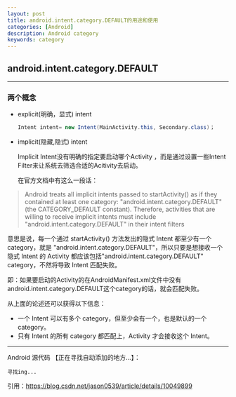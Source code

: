 ```yaml
---
layout: post
title: android.intent.category.DEFAULT的用途和使用
categories: [Android]
description: Android category
keywords: category
---
```




## android.intent.category.DEFAULT

---
### 两个概念

- explicit(明确，显式) intent

    ``` java
    Intent intent= new Intent(MainActivity.this, Secondary.class)； 
    ```

- implicit(隐藏,隐式) intent

    Implicit Intent没有明确的指定要启动哪个Activity ，而是通过设置一些Intent Filter来让系统去筛选合适的Acitivity去启动。


    在官方文档中有这么一段话：

> Android treats all implicit intents passed to startActivity() as if they contained at least one category: "android.intent.category.DEFAULT" (the CATEGORY_DEFAULT constant). Therefore, activities that are willing to receive implicit intents must include "android.intent.category.DEFAULT" in their intent filters

意思是说，每一个通过 startActivity() 方法发出的隐式 Intent 都至少有一个 category，就是 "android.intent.category.DEFAULT"，所以只要是想接收一个隐式 Intent 的 Activity 都应该包括"android.intent.category.DEFAULT" category，不然将导致 Intent 匹配失败。

即：如果要启动的Activity的<intent-filter/>在AndroidManifest.xml文件中没有android.intent.category.DEFAULT这个category的话，就会匹配失败。
    
从上面的论述还可以获得以下信息：
- 一个 Intent 可以有多个 category，但至少会有一个，也是默认的一个 category。
- 只有 Intent 的所有 category 都匹配上，Activity 才会接收这个 Intent。


---



Android 源代码 【正在寻找自动添加的地方...】：

```
寻找ing...
```




引用：https://blog.csdn.net/jason0539/article/details/10049899